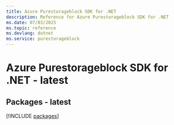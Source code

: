 ```yaml
---
title: Azure Purestorageblock SDK for .NET
description: Reference for Azure Purestorageblock SDK for .NET
ms.date: 07/03/2025
ms.topic: reference
ms.devlang: dotnet
ms.service: purestorageblock
---
```

# Azure Purestorageblock SDK for .NET - latest
## Packages - latest
[!INCLUDE [packages](purestorageblock-index.md)]